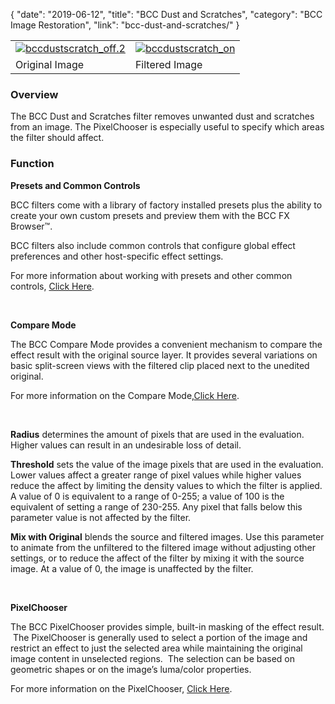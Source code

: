 {
"date": "2019-06-12",
"title": "BCC Dust and Scratches",
"category": "BCC Image Restoration",
"link": "bcc-dust-and-scratches/"
}

 

|  |  |
| --- | --- |
| [![bccdustscratch_off.2](https://borisfx-com-res.cloudinary.com/image/upload//documentation/continuum/uploads/2013/06/bccdustscratch_off.2.jpg)](https://borisfx-com-res.cloudinary.com/image/upload//documentation/continuum/uploads/2013/06/bccdustscratch_off.2.jpg) | [![bccdustscratch_on](https://borisfx-com-res.cloudinary.com/image/upload//documentation/continuum/uploads/2013/06/bccdustscratch_on.jpg)](https://borisfx-com-res.cloudinary.com/image/upload//documentation/continuum/uploads/2013/06/bccdustscratch_on.jpg) |
| Original Image | Filtered Image |


### Overview


The BCC Dust and Scratches filter removes unwanted dust and scratches from an image. The PixelChooser is especially useful to specify which areas the filter should affect.


### Function


**Presets and Common Controls**


BCC filters come with a library of factory installed presets plus the ability to create your own custom presets and preview them with the BCC FX Browser™.


BCC filters also include common controls that configure global effect preferences and other host-specific effect settings.


For more information about working with presets and other common controls, [Click Here](/documentation/continuum/bcc-common-controls/).

 


**Compare Mode**


The BCC Compare Mode provides a convenient mechanism to compare the effect result with the original source layer. It provides several variations on basic split-screen views with the filtered clip placed next to the unedited original.


For more information on the Compare Mode,[Click Here](/documentation/continuum/bcc-compare-mode/).

 


**Radius** determines the amount of pixels that are used in the evaluation. Higher values can result in an undesirable loss of detail.


**Threshold** sets the value of the image pixels that are used in the evaluation. Lower values affect a greater range of pixel values while higher values reduce the affect by limiting the density values to which the filter is applied. A value of 0 is equivalent to a range of 0-255; a value of 100 is the equivalent of setting a range of 230-255. Any pixel that falls below this parameter value is not affected by the filter.


**Mix with Original** blends the source and filtered images. Use this parameter to animate from the unfiltered to the filtered image without adjusting other settings, or to reduce the affect of the filter by mixing it with the source image. At a value of 0, the image is unaffected by the filter.


 


**PixelChooser**


The BCC PixelChooser provides simple, built-in masking of the effect result.  The PixelChooser is generally used to select a portion of the image and restrict an effect to just the selected area while maintaining the original image content in unselected regions.  The selection can be based on geometric shapes or on the image’s luma/color properties.


For more information on the PixelChooser, [Click Here](/documentation/continuum/bcc-pixel-chooser/).

 